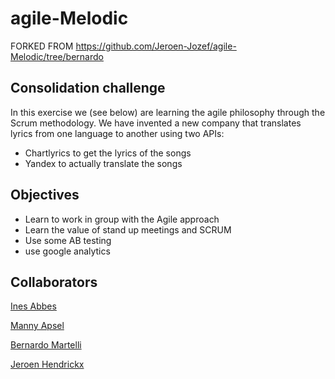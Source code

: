 # agile-Melodic
FORKED FROM https://github.com/Jeroen-Jozef/agile-Melodic/tree/bernardo
## Consolidation challenge
In this exercise we (see below) are learning the agile philosophy through the Scrum methodology. We have invented a new company that translates lyrics from one language to another using two APIs:
* Chartlyrics to get the lyrics of the songs
* Yandex to actually translate the songs

## Objectives
* Learn to work in group with the Agile approach
* Learn the value of stand up meetings and SCRUM
* Use some AB testing
* use google analytics

## Collaborators
[Ines Abbes](https://github.com/InesAbbes/)

[Manny Apsel](https://github.com/Manny-Apsel/)

[Bernardo Martelli](https://github.com/bermarte/)

[Jeroen Hendrickx](https://github.com/Jeroen-Jozef/)

